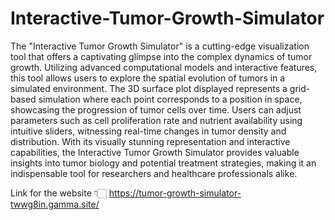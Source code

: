 # Interactive-Tumor-Growth-Simulator

The "Interactive Tumor Growth Simulator" is a cutting-edge visualization tool that offers a captivating glimpse into the complex dynamics of tumor growth. Utilizing advanced computational models and interactive features, this tool allows users to explore the spatial evolution of tumors in a simulated environment. The 3D surface plot displayed represents a grid-based simulation where each point corresponds to a position in space, showcasing the progression of tumor cells over time. Users can adjust parameters such as cell proliferation rate and nutrient availability using intuitive sliders, witnessing real-time changes in tumor density and distribution. With its visually stunning representation and interactive capabilities, the Interactive Tumor Growth Simulator provides valuable insights into tumor biology and potential treatment strategies, making it an indispensable tool for researchers and healthcare professionals alike.


Link for the website 
👇🏻
https://tumor-growth-simulator-twwg8in.gamma.site/
